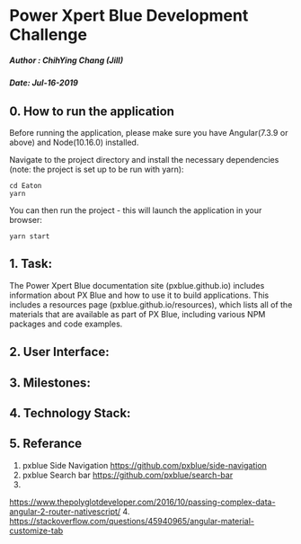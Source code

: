 # Power Xpert Blue Development Challenge

##### Author : ChihYing Chang (Jill)
##### Date: Jul-16-2019

## 0. How to run the application

Before running the application, please make sure you have Angular(7.3.9 or above) and Node(10.16.0) installed.

Navigate to the project directory and install the necessary dependencies (note: the project is set up to be run with yarn):

```
cd Eaton
yarn
```

You can then run the project - this will launch the application in your browser:
```
yarn start
```

## 1. Task:

The Power Xpert Blue documentation site (pxblue.github.io) includes information about PX Blue and how to use it to build applications. This includes a resources page (pxblue.github.io/resources), which lists all of the materials that are available as part of PX Blue, including various NPM packages and code examples.

## 2. User Interface:



## 3. Milestones:

## 4. Technology Stack:

## 5. Referance 
1. pxblue Side Navigation
https://github.com/pxblue/side-navigation
2. pxblue Search bar
https://github.com/pxblue/search-bar
3. 
https://www.thepolyglotdeveloper.com/2016/10/passing-complex-data-angular-2-router-nativescript/
4. 
https://stackoverflow.com/questions/45940965/angular-material-customize-tab
